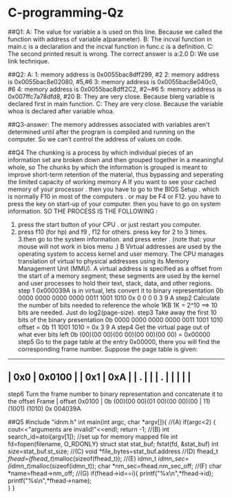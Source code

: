# C-programming-Qz

##Q1:
A: The value for variable a is used on this line. Because we called the function with address of variable 	a(parameter).
B: The incval function in main.c is a declaration and the incval function in func.c is a definition.
C: The second printed result is wrong.
	The correct answer is a:2.0
D: We use link technique.

##Q2:
A:
	1: memory address is 0x0055bac8dff299, #2
	2: memory address is 0x0055bac8e02080, #5,#6
	3: memory address is 0x0055bac8e040c0, #6
	4: memory address is 0x0055bac8dff2C2, #2~#6
	5: memory address is 0x007ffc7a78dfd8, #20
B:	They are very close. Because blerg variable is declared first in main function.
C:	They are very close. Because the variable whoa is declared after variable whoa.

##Q3-answer:
	The memory addresses associated with variables aren't determined until after the program is compiled and running on the computer.
So we can’t control the address of values on code.

##Q4
The chunking is a process by which individual pieces of an information set are broken down and then grouped together in a meaningful whole, so The chunks by which the information is grouped is meant to improve short-term retention of the material, thus bypassing and seperating  the limited capacity of working memory
A
If you want to see your cached memory of your processor . then you have to go to the BIOS Setup . which is normally F10 in most of the computers . or may be F4 or F12.
you have to press the key on start-up of your computer. then you have to go on system information.
SO THE PROCESS IS THE FOLLOWING :
1. press the start button of your CPU . or just restart you computer.
2. press f10 (for hp) and f9 , f12 for others. press key for 2 to 3 times.
3.then go to the system information. and press enter . (note that: your mouse will not work in bios menu .)
B
Virtual addresses are used by the operating system to access kernel and user memory. The CPU manages translation of virtual to physical addresses using its Memory Management Unit (MMU). A virtual address is specified as a offset from the start of a memory segment; these segments are used by the kernel and user processes to hold their text, stack, data, and other regions.
step 1
0x000039A is in virtual, lets convert it to binary representation
0b 0000 0000 0000 0000 0011 1001 1010
0x   0    0    0    0    3    9    A
step2
Calculate the number of bits needed to reference the whole 1KB
1K = 2^10
==> 10 bits are needed. Just do log2(page-size).
step3
Take away the first 10 bits of the binary presentation
0b 0000 0000 0000 0000 0011 1001 1010
offset = 0b 11 1001 1010
       = 0x  3   9    A 
step4 
Get the virtual page out of what ever bits left
0b (00)(00 00)(00 00)(00 00)(00 00)
=  0x00000
step5 
Go to the page table at the entry 0x00000, there you will find the corresponding frame number.
Suppose the page table is given: 
________________
| 0x0 | 0x0100 |
| 0x1 | 0xA    |
|  .  |        |
|  .  |        |
|     |        |
----------------
step6
Turn the frame number to binary representation and concatenate it to the offset
Frame                           |      offset
0x0100                          |
0b (00)(00 00)(01 00)(00 00)(00 | 11) (1001) (1010)
0x 004039A


##Q5
#include "idnm.h"
int main(int argc,  char *argv[]){
	//(A)
	if(argc<2) {
		cout<<"arguments are invalid!"<<endl;
		return -1;
	//(B)
	int search_id=atoi(argv[1]);
	//set up for memory mapped file
	int fd=fopen(filename, O_RDONLY)
	struct stat stat_buf;
	fstat(fd, &stat_buf)
	int size=stat_buf.st_size;
	//(C)
	void *file_bytes=stat_buf.address
	//(D)
	fhead_t *fhead=(fhead_t*)malloc(sizeof(fhead_t));
	//(E)
	idmn_t *idmn_sec=(idmn_t*)malloc(sizeof(idmn_t));
	char *nm_sec=fhead.nm_sec_off;
	//(F)
	char *name=fhead->nm_off;
	//(G)
	if(fhead->id==i){
		 printf("%x\n",*fhead->id);
		 printf("%s\n",*fhead->name);	
	}
}
